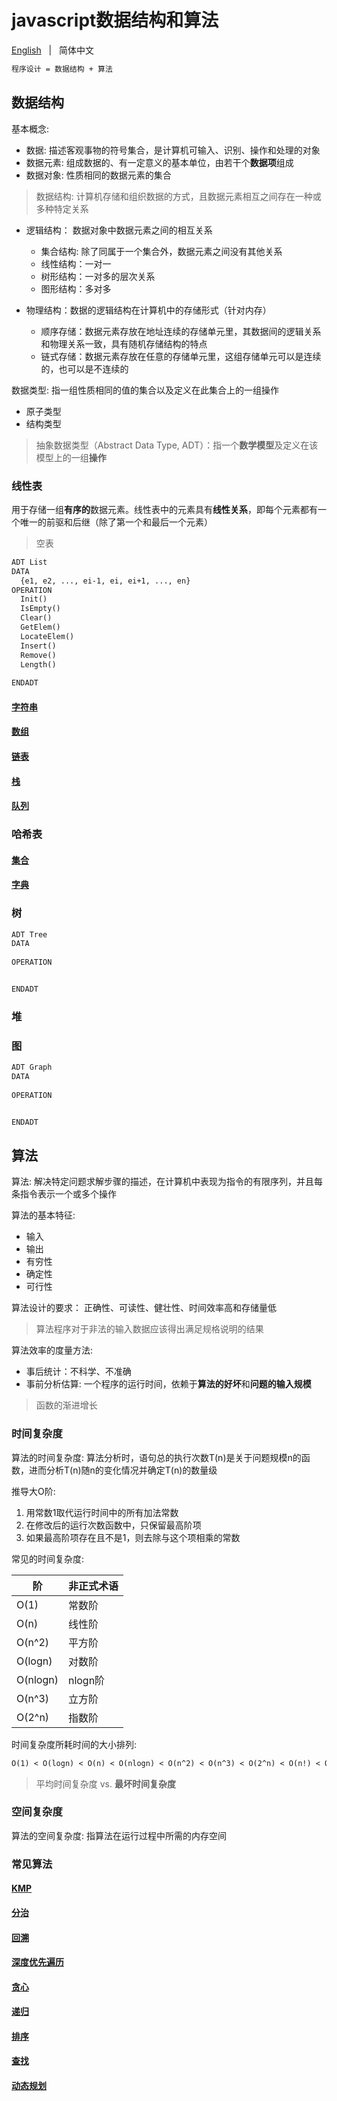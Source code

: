 # javascript数据结构和算法

[English](./README.md) &nbsp; | &nbsp; 简体中文

```txt
程序设计 = 数据结构 + 算法

```

## 数据结构

基本概念:
- 数据: 描述客观事物的符号集合，是计算机可输入、识别、操作和处理的对象
- 数据元素: 组成数据的、有一定意义的基本单位，由若干个**数据项**组成
- 数据对象: 性质相同的数据元素的集合

> 数据结构: 计算机存储和组织数据的方式，且数据元素相互之间存在一种或多种特定关系

- 逻辑结构： 数据对象中数据元素之间的相互关系

  - 集合结构: 除了同属于一个集合外，数据元素之间没有其他关系
  - 线性结构：一对一
  - 树形结构：一对多的层次关系
  - 图形结构：多对多

- 物理结构：数据的逻辑结构在计算机中的存储形式（针对内存）
  - 顺序存储：数据元素存放在地址连续的存储单元里，其数据间的逻辑关系和物理关系一致，具有随机存储结构的特点
  - 链式存储：数据元素存放在任意的存储单元里，这组存储单元可以是连续的，也可以是不连续的

数据类型: 指一组性质相同的值的集合以及定义在此集合上的一组操作

- 原子类型
- 结构类型

> 抽象数据类型（Abstract Data Type, ADT）：指一个**数学模型**及定义在该模型上的一组**操作**

### 线性表

用于存储一组**有序的**数据元素。线性表中的元素具有**线性关系**，即每个元素都有一个唯一的前驱和后继（除了第一个和最后一个元素）

> 空表

```txt
ADT List
DATA
  {e1, e2, ..., ei-1, ei, ei+1, ..., en}
OPERATION
  Init()
  IsEmpty()
  Clear()
  GetElem()
  LocateElem()
  Insert()
  Remove()
  Length()
  
ENDADT

```

#### [字符串](./datastruct/list/string/README.zh-CN.md)

#### [数组](./datastruct/list/array/README.zh-CN.md)

#### [链表](./datastruct/list/linkedlist/README.zh-CN.md)

#### [栈](./datastruct/list/stack/README.zh-CN.md)

#### [队列](./datastruct/list/queue/README.zh-CN.md)

### 哈希表

#### [集合]()

#### [字典]()

### 树

```txt
ADT Tree
DATA
  
OPERATION


ENDADT

```

### 堆

### 图

```txt
ADT Graph
DATA
 
OPERATION


ENDADT

```

## 算法

算法: 解决特定问题求解步骤的描述，在计算机中表现为指令的有限序列，并且每条指令表示一个或多个操作

算法的基本特征: 
- 输入
- 输出
- 有穷性
- 确定性
- 可行性

算法设计的要求： 正确性、可读性、健壮性、时间效率高和存储量低

> 算法程序对于非法的输入数据应该得出满足规格说明的结果

算法效率的度量方法:

- 事后统计：不科学、不准确
- 事前分析估算: 一个程序的运行时间，依赖于**算法的好坏**和**问题的输入规模**

> 函数的渐进增长

### 时间复杂度

算法的时间复杂度: 算法分析时，语句总的执行次数T(n)是关于问题规模n的函数，进而分析T(n)随n的变化情况并确定T(n)的数量级

推导大O阶:

1. 用常数1取代运行时间中的所有加法常数
2. 在修改后的运行次数函数中，只保留最高阶项
3. 如果最高阶项存在且不是1，则去除与这个项相乘的常数

常见的时间复杂度:

|  阶  | 非正式术语  |
| ----- |  -----    |
| O(1)  |  常数阶    |
| O(n)  |  线性阶    |
| O(n^2)  |  平方阶    |
| O(logn)  |  对数阶    |
| O(nlogn)  |  nlogn阶    |
| O(n^3)  |  立方阶    |
| O(2^n)  |  指数阶    |

时间复杂度所耗时间的大小排列:

```txt
O(1) < O(logn) < O(n) < O(nlogn) < O(n^2) < O(n^3) < O(2^n) < O(n!) < O(n^n)

```

> 平均时间复杂度 vs. **最坏时间复杂度**

### 空间复杂度

算法的空间复杂度: 指算法在运行过程中所需的内存空间

### 常见算法

#### [KMP]()

#### [分治]()

#### [回溯]()

#### [深度优先遍历]()

#### [贪心]()

#### [递归]()

#### [排序](./algorithms/sort/README.zh-CN.md)

#### [查找](./algorithms/find/README.zh-CN.md)

#### [动态规划]()




